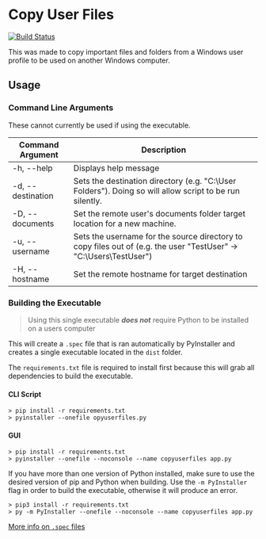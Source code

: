 # Copy User Files

[![Build Status](https://travis-ci.org/bgogurt/CopyUserFiles.svg?branch=master)](https://travis-ci.org/bgogurt/CopyUserFiles)

This was made to copy important files and folders from a Windows user profile to be used on another Windows computer.

## Usage

### Command Line Arguments

These cannot currently be used if using the executable.

|Command Argument   |Description                                                                                                            |
|-------------------|-----------------------------------------------------------------------------------------------------------------------|
|-h, --help         | Displays help message                                                                                                 |
|-d, --destination  | Sets the destination directory (e.g. "C:\\User Folders"). Doing so will allow script to be run silently.              |
|-D, --documents    | Set the remote user's documents folder target location for a new machine.                                             |
|-u, --username     | Sets the username for the source directory to copy files out of (e.g. the user "TestUser" -> "C:\\Users\\TestUser")   |
|-H, --hostname     | Set the remote hostname for target destination                                                                        |


### Building the Executable

>Using this single executable ***does not*** require Python to be installed on a users computer

This will create a `.spec` file that is ran automatically by PyInstaller and creates a single executable located in the `dist` folder.

The `requirements.txt` file is required to install first because this will grab all
dependencies to build the executable.

#### CLI Script
```shell
> pip install -r requirements.txt
> pyinstaller --onefile opyuserfiles.py
```

#### GUI
```shell
> pip install -r requirements.txt
> pyinstaller --onefile --noconsole --name copyuserfiles app.py
```

If you have more than one version of Python installed, make sure to use the desired version of pip and Python when building. Use the `-m PyInstaller` flag in order to build the executable, otherwise it will produce an error.
```shell
> pip3 install -r requirements.txt
> py -m PyInstaller --onefile --noconsole --name copyuserfiles app.py
```

[More info on `.spec` files](https://pyinstaller.readthedocs.io/en/stable/spec-files.html)
